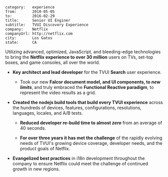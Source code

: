 ~~~
category:   experience
from:       2010-05-05
to:         2016-02-29
title:      Senior UI Enginer
subtitle:   TVUI Discovery Experience
company:    Netflix
companyUrl: http://netflix.com
city:       Los Gatos
state:      CA
~~~
Utilizing advanced, optimized, JavaScript, and bleeding-edge technologies to
bring the **Netflix experience to over 30 million** users on TVs, set-top boxes,
and game consoles, all over the world.

- **Key architect and lead developer** for the TVUI **Search** user experience.

  - Took our new **Falcor document model, and UI components, to _new
    limits_**, and truly embraced the **Functional Reactive paradigm**, to
    represent the video results as a grid.

- **Created the nodejs build tools that build every TVUI experience** across the
  hundreds of devices, features, configurations, resolutions, languages,
  locales, and A/B tests.

  - **Reduced developer re-build time to almost _zero_** from an average of 40
    seconds.

  - **For over three years it has met the challenge** of the rapidly evolving
    needs of TVUI's growing device coverage, developer needs, and the product
    goals of Netflix.

- **Evangelized best practices** in i18n development throughout the company to
  ensure Netflix could meet the challenge of continued growth in new regions.

